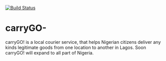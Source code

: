 [![Build Status](https://travis-ci.com/AnayoOleru/carryGO-.svg?branch=develop)](https://travis-ci.com/AnayoOleru/carryGO-)
# carryGO-
carryGO! is a local courier service, that helps Nigerian citizens deliver any kinds legitimate goods from one location to another in Lagos. Soon carryGO! will expand to all part of Nigeria. 
